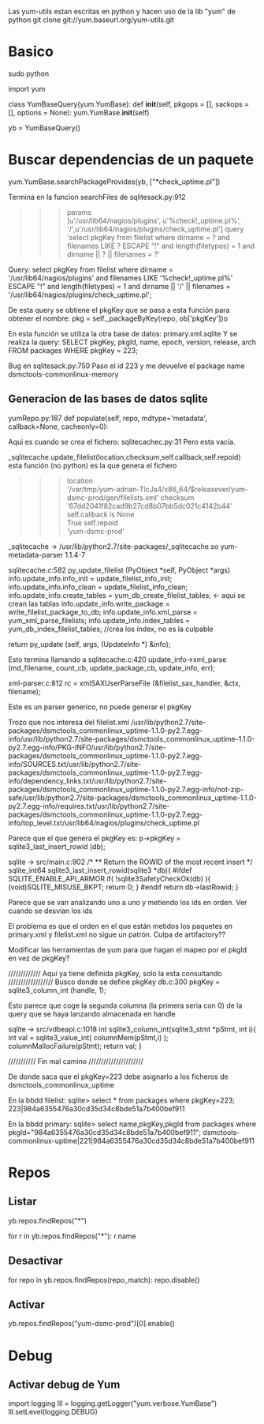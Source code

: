 Las yum-utils estan escritas en python y hacen uso de la lib "yum" de python
git clone git://yum.baseurl.org/yum-utils.git

# Basico
sudo python

import yum

class YumBaseQuery(yum.YumBase):
    def __init__(self, pkgops = [], sackops = [], options = None):
        yum.YumBase.__init__(self)

yb = YumBaseQuery()


# Buscar dependencias de un paquete
yum.YumBase.searchPackageProvides(yb, ["*check_uptime.pl"])

Termina en la funcion searchFiles de sqlitesack.py:912

>>> params                                                                                          
[u'/usr/lib64/nagios/plugins', u'%check!_uptime.pl%', '/',u'/usr/lib64/nagios/plugins/check_uptime.pl'] 
>>> query                                                                                           
'select pkgKey from filelist where dirname = ? and filenames LIKE ?  ESCAPE "!" and  length(filetypes) = 1 and dirname || ? || filenames = ?'

Query:
select pkgKey from filelist where dirname = '/usr/lib64/nagios/plugins' and filenames LIKE '%check!_uptime.pl%'  ESCAPE "!" and  length(filetypes) = 1 and dirname || '/' || filenames = '/usr/lib64/nagios/plugins/check_uptime.pl';

De esta query se obtiene el pkgKey que se pasa a esta función para obtener el nombre:
pkg = self._packageByKey(repo, ob['pkgKey'])o

En esta función se utiliza la otra base de datos: primary.xml.sqlite
Y se realiza la query:
SELECT pkgKey, pkgId, name, epoch, version, release, arch FROM packages WHERE pkgKey = 223;

Bug en sqlitesack.py:750
Paso el id 223 y me devuelve el package name dsmctools-commonlinux-memory


## Generacion de las bases de datos sqlite
yumRepo.py:187
def populate(self, repo, mdtype='metadata', callback=None, cacheonly=0):

Aqui es cuando se crea el fichero: sqlitecachec.py:31
Pero esta vacía.

_sqlitecache.update_filelist(location,checksum,self.callback,self.repoid)
esta función (no python) es la que genera el fichero
>>> location                                                                                        
'/var/tmp/yum-adrian-TlcJa4/x86_64/$releasever/yum-dsmc-prod/gen/filelists.xml'
>>> checksum                                                                                        
'67dd2041f82cad9b27cd8b07bb5dc021c4142b44'
>>> self.callback is None                                                                           
True 
>>> self.repoid                                                                                     
'yum-dsmc-prod'

_sqlitecache -> /usr/lib/python2.7/site-packages/_sqlitecache.so
yum-metadata-parser 1.1.4-7

sqlitecache.c:582
py_update_filelist (PyObject *self, PyObject *args)
info.update_info.info_init = update_filelist_info_init;
info.update_info.info_clean = update_filelist_info_clean;
info.update_info.create_tables = yum_db_create_filelist_tables; <- aqui se crean las tablas
info.update_info.write_package = write_filelist_package_to_db;
info.update_info.xml_parse = yum_xml_parse_filelists;
info.update_info.index_tables = yum_db_index_filelist_tables; //crea los index, no es la culpable

return py_update (self, args, (UpdateInfo *) &info);

Esto termina llamando a sqlitecache.c:420
    update_info->xml_parse (md_filename,
                            count_cb,
                            update_package_cb,
                            update_info,
                            err);

xml-parser.c:812
    rc = xmlSAXUserParseFile (&filelist_sax_handler, &ctx, filename);

Este es un parser generico, no puede generar el pkgKey

Trozo que nos interesa del filelist.xml
<package pkgid='984a6355476a30cd35d34c8bde51a7b400bef911' name='dsmctools-commonlinux-uptime' arch='noarch'><version epoch='0' ver='1.1.0' rel='20150813125526.35d1eb6f'/><file type='dir'>/usr/lib/python2.7/site-packages/dsmctools_commonlinux_uptime-1.1.0-py2.7.egg-info</file><file>/usr/lib/python2.7/site-packages/dsmctools_commonlinux_uptime-1.1.0-py2.7.egg-info/PKG-INFO</file><file>/usr/lib/python2.7/site-packages/dsmctools_commonlinux_uptime-1.1.0-py2.7.egg-info/SOURCES.txt</file><file>/usr/lib/python2.7/site-packages/dsmctools_commonlinux_uptime-1.1.0-py2.7.egg-info/dependency_links.txt</file><file>/usr/lib/python2.7/site-packages/dsmctools_commonlinux_uptime-1.1.0-py2.7.egg-info/not-zip-safe</file><file>/usr/lib/python2.7/site-packages/dsmctools_commonlinux_uptime-1.1.0-py2.7.egg-info/requires.txt</file><file>/usr/lib/python2.7/site-packages/dsmctools_commonlinux_uptime-1.1.0-py2.7.egg-info/top_level.txt</file><file>/usr/lib64/nagios/plugins/check_uptime.pl</file></package>


Parece que el que genera el pkgKey es:
        p->pkgKey = sqlite3_last_insert_rowid (db);

sqlite -> src/main.c:902
/*
** Return the ROWID of the most recent insert
*/
sqlite_int64 sqlite3_last_insert_rowid(sqlite3 *db){
#ifdef SQLITE_ENABLE_API_ARMOR
  if( !sqlite3SafetyCheckOk(db) ){
    (void)SQLITE_MISUSE_BKPT;
    return 0;
  }
#endif
  return db->lastRowid;
}


Parece que se van analizando uno a uno y metiendo los ids en orden.
Ver cuando se desvian los ids

El problema es que el orden en el que están metidos los paquetes en primary.xml y filelist.xml no sigue un patrón.
Culpa de artifactory??

Modificar las herramientas de yum para que hagan el mapeo por el pkgId en vez de pkgKey?



///////////// Aqui ya tiene definida pkgKey, solo la esta consultando //////////////////
Busco donde se define pkgKey
db.c:300
        pkgKey = sqlite3_column_int (handle, 1);

Esto parece que coge la segunda columna (la primera seria con 0) de la query que se haya lanzando almacenada en handle

sqlite -> src/vdbeapi.c:1018
int sqlite3_column_int(sqlite3_stmt *pStmt, int i){
  int val = sqlite3_value_int( columnMem(pStmt,i) );
  columnMallocFailure(pStmt);
  return val;
}

/////////// Fin mal camino //////////////////////




De donde saca que el pkgKey=223 debe asignarlo a los ficheros de dsmctools_commonlinux_uptime


En la bbdd filelist:
sqlite> select * from packages where  pkgKey=223;
223|984a6355476a30cd35d34c8bde51a7b400bef911

En la bbdd primary:
sqlite> select name,pkgKey,pkgId from packages where pkgId="984a6355476a30cd35d34c8bde51a7b400bef911";
dsmctools-commonlinux-uptime|221|984a6355476a30cd35d34c8bde51a7b400bef911


# Repos

## Listar
yb.repos.findRepos("*")

for r in yb.repos.findRepos("*"):
  r.name

## Desactivar
for repo in yb.repos.findRepos(repo_match):
    repo.disable()

## Activar
yb.repos.findRepos("yum-dsmc-prod")[0].enable()


# Debug
## Activar debug de Yum
import logging
lll = logging.getLogger("yum.verbose.YumBase")
lll.setLevel(logging.DEBUG)


